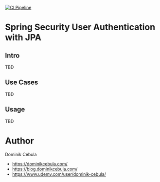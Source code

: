 [![CI Pipeline](https://github.com/dominikcebula/java21-spring-boot3-web-archetype/actions/workflows/maven.yml/badge.svg)](https://github.com/dominikcebula/java21-spring-boot3-web-archetype/actions/workflows/maven.yml)

# Spring Security User Authentication with JPA

## Intro

TBD

## Use Cases

TBD

## Usage

TBD

# Author

Dominik Cebula

* https://dominikcebula.com/
* https://blog.dominikcebula.com/
* https://www.udemy.com/user/dominik-cebula/
